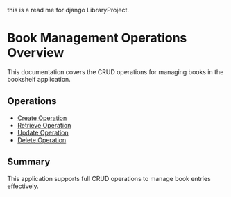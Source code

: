 this is a read me for django  LibraryProject.
# Book Management Operations Overview  

This documentation covers the CRUD operations for managing books in the bookshelf application.  

## Operations  

- [Create Operation](create.md)  
- [Retrieve Operation](retrieve.md)  
- [Update Operation](update.md)  
- [Delete Operation](delete.md)  

## Summary  
This application supports full CRUD operations to manage book entries effectively.
